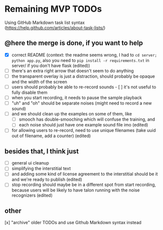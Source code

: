 # Remaining MVP TODOs

Using GitHub Markdown task list syntax (https://help.github.com/articles/about-task-lists/)

## @here the merge is done, if you want to help
- [x] correct README (context: the readme seems wrong, I had to `cd server; python app.py`, also you need to `pip install -r requirements.txt` in server/ if you don't have flask (edited))
- [ ] there's an extra right arrow that doesn't seem to do anything
- [ ] the transparent overlay is just a distraction, should probably be opaque and the width of the screen
- [ ] users should probably be able to re-record sounds - [ ] it's not useful to fully disable them
- [ ] when you start recording, it needs to pause the sample playback
- [ ] "uh" and "oh" should be separate noises (might need to record a new sound)
- [ ] and we should clean up the examples on some of them, like
   - [ ] smooch has double-smooching which will confuse the training, and
   - [ ] each noise should just have one example sound file imo (edited)
- [ ] for allowing users to re-record, need to use unique filenames (take uuid out of filename, add a counter) (edited)

## besides that, I think just
- [ ] general ui cleanup
- [ ] simplifying the interstitial text
- [ ] and adding some kind of license agreement to the interstitial
should be it and we're ready to publish (edited)
- [ ] stop recording should maybe be in a different spot from start recording, because users will be likely to have talon running with the noise recognizers (edited)

## other
[x] "archive" older TODOs and use Github Markdown syntax instead